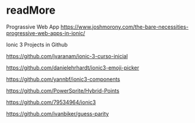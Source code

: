 # readMore

Prograssive Web App
https://www.joshmorony.com/the-bare-necessities-progressive-web-apps-in-ionic/













Ionic 3 Projects in Github

https://github.com/jvaranam/ionic-3-curso-inicial

https://github.com/danielehrhardt/ionic3-emoji-picker

https://github.com/yannbf/ionic3-components

https://github.com/PowerSprite/Hybrid-Points

https://github.com/79534964/ionic3

https://github.com/ivanbiker/guess-parity
